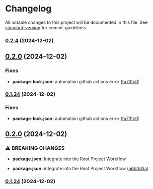 # Changelog

All notable changes to this project will be documented in this file. See [standard-version](https://github.com/conventional-changelog/standard-version) for commit guidelines.

### [0.2.4](https://github.com/AntoniadisCorp/ng-wind/compare/v0.2.3...v0.2.4) (2024-12-02)

## [0.2.0](https://github.com/AntoniadisCorp/ng-wind/compare/v0.2.1...v0.2.0) (2024-12-02)

### Fixes

- **package-lock.json:** automation github actions error ([fa73fc0](https://github.com/AntoniadisCorp/ng-wind/commit/fa73fc0960d9f63793bbef8c150bf8dc78262d90))

### [0.1.24](https://github.com/AntoniadisCorp/ng-wind/compare/v0.2.1...v0.1.24) (2024-12-02)

### Fixes

- **package-lock.json:** automation github actions error ([fa73fc0](https://github.com/AntoniadisCorp/ng-wind/commit/fa73fc0960d9f63793bbef8c150bf8dc78262d90))

## [0.2.0](https://github.com/AntoniadisCorp/ng-wind/compare/v0.1.24...v0.2.0) (2024-12-02)

### ⚠ BREAKING CHANGES

- **package.json:** Integrate into the Root Project Workflow

- **package.json:** integrate into the Root Project Workflow ([a6b0d3a](https://github.com/AntoniadisCorp/ng-wind/commit/a6b0d3a08efe303dbe666c7d8ba73df0db987c63))

### [0.1.24](https://github.com/AntoniadisCorp/ng-wind/compare/v0.1.23...v0.1.24) (2024-12-02)
